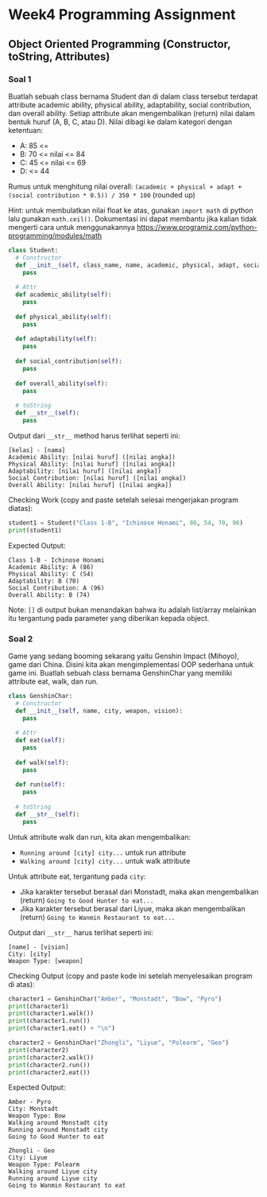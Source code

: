 # Week4 Programming Assignment
## Object Oriented Programming (Constructor, toString, Attributes)

### Soal 1
Buatlah sebuah class bernama Student dan di dalam class tersebut terdapat attribute academic ability, physical ability, adaptability, social contribution, dan overall ability.
Setiap attribute akan mengembalikan (return) nilai dalam bentuk huruf (A, B, C, atau D). Nilai dibagi ke dalam kategori dengan ketentuan:
- A: 85 <=
- B: 70 <= nilai <= 84
- C: 45 <= nilai <= 69
- D: <= 44

Rumus untuk menghitung nilai overall: `(academic + physical + adapt + (social contribution * 0.5)) / 350 * 100` (rounded up)

Hint: untuk membulatkan nilai float ke atas, gunakan `import math` di python lalu gunakan `math.ceil()`. Dokumentasi ini dapat membantu jika kalian tidak mengerti
cara untuk menggunakannya https://www.programiz.com/python-programming/modules/math

```python
class Student:
  # Constructor
  def __init__(self, class_name, name, academic, physical, adapt, social):
    pass
  
  # Attr
  def academic_ability(self):
    pass
    
  def physical_ability(self):
    pass
   
  def adaptability(self):
    pass
  
  def social_contribution(self):
    pass
    
  def overall_ability(self):
    pass
  
  # toString
  def __str__(self):
    pass
```

Output dari `__str__` method harus terlihat seperti ini:

```
[kelas] - [nama]
Academic Ability: [nilai huruf] ([nilai angka])
Physical Ability: [nilai huruf] ([nilai angka])
Adaptability: [nilai huruf] ([nilai angka])
Social Contribution: [nilai huruf] ([nilai angka])
Overall Ability: [nilai huruf] ([nilai angka])
```

Checking Work (copy and paste setelah selesai mengerjakan program diatas):
```python
student1 = Student("Class 1-B", "Ichinose Honami", 86, 54, 70, 96)
print(student1)
```

Expected Output:
```
Class 1-B - Ichinose Honami
Academic Ability: A (86)
Physical Ability: C (54)
Adaptability: B (70)
Social Contribution: A (96)
Overall Ability: B (74)
```

Note: `[]` di output bukan menandakan bahwa itu adalah list/array melainkan itu tergantung pada parameter yang diberikan kepada object.

### Soal 2

Game yang sedang booming sekarang yaitu Genshin Impact (Mihoyo), game dari China. Disini kita akan mengimplementasi OOP sederhana untuk game ini. Buatlah sebuah class
bernama GenshinChar yang memiliki attribute eat, walk, dan run.

```python
class GenshinChar:
  # Constructor
  def __init__(self, name, city, weapon, vision):
    pass
    
  # Attr
  def eat(self):
    pass
    
  def walk(self):
    pass
    
  def run(self):
    pass
    
  # toString
  def __str__(self):
    pass
```

Untuk attribute walk dan run, kita akan mengembalikan:
- `Running around [city] city...` untuk run attribute
- `Walking around [city] city...` untuk walk attribute

Untuk attribute eat, tergantung pada `city`:
- Jika karakter tersebut berasal dari Monstadt, maka akan mengembalikan (return) `Going to Good Hunter to eat...`
- Jika karakter tersebut berasal dari Liyue, maka akan mengembalikan (return) `Going to Wanmin Restaurant to eat...`

Output dari `__str__` harus terlihat seperti ini:

```
[name] - [vision]
City: [city]
Weapon Type: [weapon]
```

Checking Output (copy and paste kode ini setelah menyelesaikan program di atas):
```python
character1 = GenshinChar("Amber", "Monstadt", "Bow", "Pyro")
print(character1)
print(character1.walk())
print(character1.run())
print(character1.eat() + "\n")

character2 = GenshinChar("Zhongli", "Liyue", "Polearm", "Geo")
print(character2)
print(character2.walk())
print(character2.run())
print(character2.eat())
```

Expected Output:
```
Amber - Pyro
City: Monstadt
Weapon Type: Bow
Walking around Monstadt city
Running around Monstadt city
Going to Good Hunter to eat

Zhongli - Geo
City: Liyue
Weapon Type: Polearm
Walking around Liyue city
Running around Liyue city
Going to Wanmin Restaurant to eat
```
